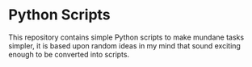 # Python Scripts
This repository contains simple Python scripts to make mundane tasks simpler, it is based upon random ideas in my mind that sound exciting enough to be converted into scripts. 
